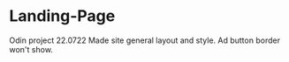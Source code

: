 # Landing-Page
Odin project
22.0722 Made site general layout and style. Ad button border won't show.